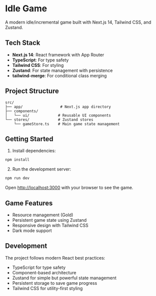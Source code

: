 # Idle Game

A modern idle/incremental game built with Next.js 14, Tailwind CSS, and Zustand.

## Tech Stack

- **Next.js 14**: React framework with App Router
- **TypeScript**: For type safety
- **Tailwind CSS**: For styling
- **Zustand**: For state management with persistence
- **tailwind-merge**: For conditional class merging

## Project Structure

```
src/
├── app/                 # Next.js app directory
├── components/         
│   └── ui/             # Reusable UI components
└── stores/             # Zustand stores
    └── gameStore.ts    # Main game state management
```

## Getting Started

1. Install dependencies:
```bash
npm install
```

2. Run the development server:
```bash
npm run dev
```

Open [http://localhost:3000](http://localhost:3000) with your browser to see the game.

## Game Features

- Resource management (Gold)
- Persistent game state using Zustand
- Responsive design with Tailwind CSS
- Dark mode support

## Development

The project follows modern React best practices:
- TypeScript for type safety
- Component-based architecture
- Zustand for simple but powerful state management
- Persistent storage to save game progress
- Tailwind CSS for utility-first styling
